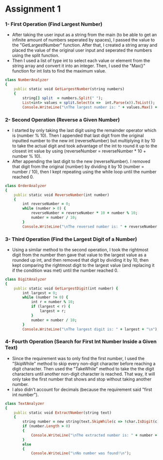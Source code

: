 # Assignment 1
### 1- First Operation (Find Largest Number)
- After taking the user input as a string from the main (to be able to get an infinite amount of numbers seperated by spaces), I passed the value to the "GetLargestNumber" function. After that, I created a string array and placed the value of the original user input and seperated the numbers using the split function.
- Then I used a list of type int to select each value or element from the string array and convert it into an integer. Then, I used the "Max()" function for int lists to find the maximum value.
```ruby
class NumberAnalyzer
{
    public static void GetLargestNumber(string numbers)
    {
        string[] split  = numbers.Split(" ");
        List<int> values = split.Select(x =>  int.Parse(x)).ToList();
        Console.WriteLine("\nThe largest number is: " + values.Max() + "\n");
```
### 2- Second Operation (Reverse a Given Number)
- I started by only taking the last digit using the remainder operator which is (number % 10). Then I appended that last digit from the original inputted number to the new int (reverseNumber) but multiplying it by 10 to take the actual digit and took advantage of the int to round it up to the closest int value by using (reverseNumber = reverseNumber * 10 + number % 10).
- After appending the last digit to the new (reverseNumber). I removed that digit from the original (number) by dividing it by 10 (number = number / 10), then I kept repeating using the while loop until the number reached 0.
```ruby
class OrderAnalyzer 
{
    public static void ReverseNumber(int number) 
    {
        int reverseNumber = 0;
        while (number > 0) { 
            reverseNumber = reverseNumber * 10 + number % 10;
            number = number / 10;
        }
        Console.WriteLine("\nThe reversed number is: " + reverseNumber + "\n");
```
### 3- Third Operation (Find the Largest Digit of a Number)
- Using a similar method to the second operation, I took the rightmost digit from the number then gave that value to the largest value as a rounded up int, and then removed that digit by dividing it by 10, then kept comparing the rightmost digit to the largest value (and replacing it if the condition was met) until the number reached 0.
```ruby
class DigitAnalyzer
{
    public static void GetLargestDigit(int number) {
        int largest = 0;
        while (number != 0) {
            int r = number % 10;
            if (largest < r) {
                largest = r;
            }
            number = number / 10;
        }
        Console.WriteLine("\nThe largest digit is: " + largest + "\n");
```
### 4- Fourth Operation (Search for First Int Number Inside a Given Text)
- Since the requirement was to only find the first number, I used the "SkipWhile" method to skip every non-digit character before reaching a digit character. Then used the "TakeWhile" method to take the the digit characters until another non-digit character is reached. That way, it will only take the first number that shows and stop without taking another number.
- I also didn't account for decimals (because the requirement said "first int number").
```ruby
class TextAnalyzer 
{
    public static void ExtractNumber(string text) 
    {
        string number = new string(text.SkipWhile(c => !char.IsDigit(c)).TakeWhile(c => char.IsDigit(c)).ToArray());
        if (number.Length > 0)
        {
            Console.WriteLine("\nThe extracted number is: " + number + "\n");
        }
        else
        {
            Console.WriteLine("\nNo number was found!\n");
```
